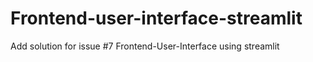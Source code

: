 # Frontend-user-interface-streamlit
Add solution for issue #7 Frontend-User-Interface using streamlit
